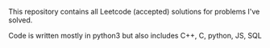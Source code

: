 This repository contains all Leetcode (accepted) solutions for problems I've solved.

Code is written mostly in python3 but also includes C++, C, python, JS, SQL
